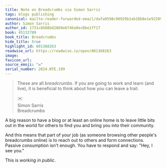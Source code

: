 ```yaml
---
title: Note on Breadcrumbs via Simon Sarris
tags: blogs publishing
canonical: mailto:reader-forwarded-email/dafa0598c98929b2ab18b8e1e922097a
author: Simon Sarris
author_id: 1731c8688bd2869e6f46a9ec0be1ff17
book: 45132789
book_title: Breadcrumbs
hide_title: true
highlight_id: 801368263
readwise_url: https://readwise.io/open/801368263
image:
favicon_url:
source_emoji: "✉️"
serial_number: 2024.NTE.199
---
```

> These are all *breadcrumbs*. If you are going to work and learn (and live), it is beneficial to think about how you can leave a trail.
> <div class="quoteback-footer"><div class="quoteback-avatar"><span class="mini-emoji"> ✉️</span></div><div class="quoteback-metadata"><div class="metadata-inner"><span style="display:none">FROM:</span><div aria-label="Simon Sarris" class="quoteback-author"> Simon Sarris</div><div aria-label="Breadcrumbs" class="quoteback-title"> Breadcrumbs</div></div></div></div>

A big reason to have a blog or at least an online home is to leave little bits out in the world for others to find you and bring you into their community.

And this means that part of your job (as someone browsing other people's breadcrumbs online) is to reach out to others and form connections. Passive consumption isn't enough. You have to respond and say: "Hey, I see you."

This is _working in public_.